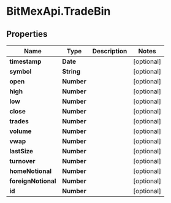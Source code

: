 # BitMexApi.TradeBin

## Properties
Name | Type | Description | Notes
------------ | ------------- | ------------- | -------------
**timestamp** | **Date** |  | [optional] 
**symbol** | **String** |  | [optional] 
**open** | **Number** |  | [optional] 
**high** | **Number** |  | [optional] 
**low** | **Number** |  | [optional] 
**close** | **Number** |  | [optional] 
**trades** | **Number** |  | [optional] 
**volume** | **Number** |  | [optional] 
**vwap** | **Number** |  | [optional] 
**lastSize** | **Number** |  | [optional] 
**turnover** | **Number** |  | [optional] 
**homeNotional** | **Number** |  | [optional] 
**foreignNotional** | **Number** |  | [optional] 
**id** | **Number** |  | [optional] 


